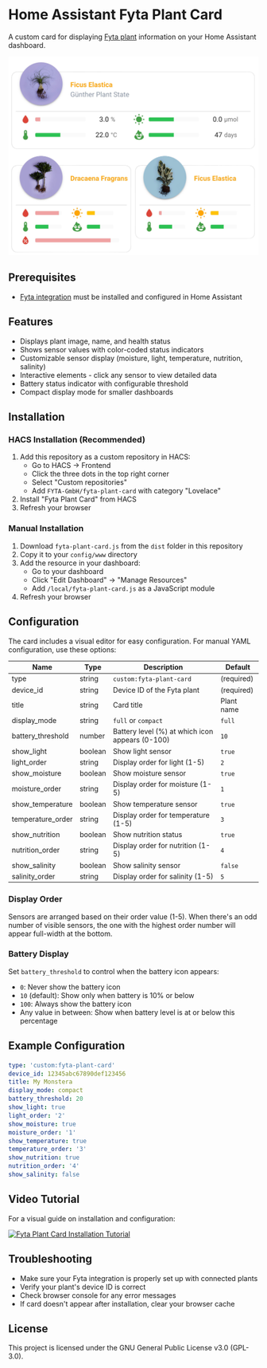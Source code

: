 # Home Assistant Fyta Plant Card

A custom card for displaying [Fyta plant](https://fyta.de/) information on your Home Assistant dashboard.

![Screenshot](assets/card-image.png)

## Prerequisites

- [Fyta integration](https://www.home-assistant.io/integrations/fyta/) must be installed and configured in Home Assistant

## Features

- Displays plant image, name, and health status
- Shows sensor values with color-coded status indicators
- Customizable sensor display (moisture, light, temperature, nutrition, salinity)
- Interactive elements - click any sensor to view detailed data
- Battery status indicator with configurable threshold
- Compact display mode for smaller dashboards

## Installation

### HACS Installation (Recommended)

1. Add this repository as a custom repository in HACS:
   - Go to HACS → Frontend
   - Click the three dots in the top right corner
   - Select "Custom repositories"
   - Add `FYTA-GmbH/fyta-plant-card` with category "Lovelace"
2. Install "Fyta Plant Card" from HACS
3. Refresh your browser

### Manual Installation

1. Download `fyta-plant-card.js` from the `dist` folder in this repository
2. Copy it to your `config/www` directory
3. Add the resource in your dashboard:
   - Go to your dashboard
   - Click "Edit Dashboard" → "Manage Resources"
   - Add `/local/fyta-plant-card.js` as a JavaScript module
4. Refresh your browser

## Configuration

The card includes a visual editor for easy configuration. For manual YAML configuration, use these options:

| Name              | Type    | Description                                         | Default     |
|-------------------|---------|-----------------------------------------------------|-------------|
| type              | string  | `custom:fyta-plant-card`                            | (required)  |
| device_id         | string  | Device ID of the Fyta plant                         | (required)  |
| title             | string  | Card title                                          | Plant name  |
| display_mode      | string  | `full` or `compact`                                 | `full`      |
| battery_threshold | number  | Battery level (%) at which icon appears (0-100)     | `10`        |
| show_light        | boolean | Show light sensor                                   | `true`      |
| light_order       | string  | Display order for light (1-5)                       | `2`         |
| show_moisture     | boolean | Show moisture sensor                                | `true`      |
| moisture_order    | string  | Display order for moisture (1-5)                    | `1`         |
| show_temperature  | boolean | Show temperature sensor                             | `true`      |
| temperature_order | string  | Display order for temperature (1-5)                 | `3`         |
| show_nutrition    | boolean | Show nutrition status                               | `true`      |
| nutrition_order   | string  | Display order for nutrition (1-5)                   | `4`         |
| show_salinity     | boolean | Show salinity sensor                                | `false`     |
| salinity_order    | string  | Display order for salinity (1-5)                    | `5`         |

### Display Order

Sensors are arranged based on their order value (1-5). When there's an odd number of visible sensors, the one with the highest order number will appear full-width at the bottom.

### Battery Display

Set `battery_threshold` to control when the battery icon appears:
- `0`: Never show the battery icon
- `10` (default): Show only when battery is 10% or below
- `100`: Always show the battery icon
- Any value in between: Show when battery level is at or below this percentage

## Example Configuration

```yaml
type: 'custom:fyta-plant-card'
device_id: 12345abc67890def123456
title: My Monstera
display_mode: compact
battery_threshold: 20
show_light: true
light_order: '2'
show_moisture: true
moisture_order: '1'
show_temperature: true
temperature_order: '3'
show_nutrition: true
nutrition_order: '4'
show_salinity: false
```

## Video Tutorial

For a visual guide on installation and configuration:

[![Fyta Plant Card Installation Tutorial](https://img.youtube.com/vi/KS1u91yYSsE/0.jpg)](https://youtu.be/KS1u91yYSsE)

## Troubleshooting

- Make sure your Fyta integration is properly set up with connected plants
- Verify your plant's device ID is correct
- Check browser console for any error messages
- If card doesn't appear after installation, clear your browser cache

## License

This project is licensed under the GNU General Public License v3.0 (GPL-3.0).
